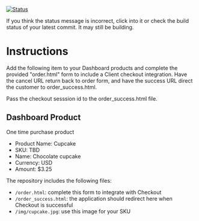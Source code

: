 [![Status](https://img.shields.io/badge/status-SUBMITTABLE%20COMMIT:%20de1e78e83eb014e52460dad02b1324189782f70d-brightgreen.svg)](https://github.com/andremcb/bakery_scaffold_AApE3fQi8zR0pcdo/commit/de1e78e83eb014e52460dad02b1324189782f70d)
























If you think the status message is incorrect, click into it or check the build status of your latest commit. It may still be building.

# Instructions 

Add the following item to your Dashboard products and complete the provided "order.html" form to include a Client checkout integration. Have the cancel URL return back to order form, and have the success URL direct the customer to order_success.html. 

Pass the checkout sesssion id to the order_success.html file.

## Dashboard Product
One time purchase product
* Product Name: Cupcake
* SKU: TBD
* Name: Chocolate cupcake
* Currency: USD
* Amount: $3.25

The repository includes the following files:
* `/order.html`: complete this form to integrate with Checkout
* `/order_success.html`: the application should redirect here when Checkout is successful
* `/img/cupcake.jpg`: use this image for your SKU
